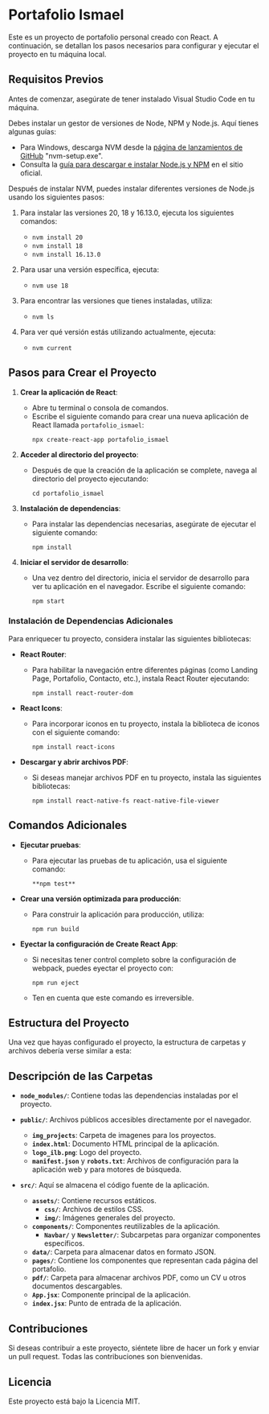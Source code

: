 # Portafolio Ismael

Este es un proyecto de portafolio personal creado con React. A continuación, se detallan los pasos necesarios para configurar y ejecutar el proyecto en tu máquina local.

## Requisitos Previos

Antes de comenzar, asegúrate de tener instalado Visual Studio Code en tu máquina.

Debes instalar un gestor de versiones de Node, NPM y Node.js. Aquí tienes algunas guías:

- Para Windows, descarga NVM desde la [página de lanzamientos de GitHub](https://github.com/coreybutler/nvm-windows/releases/) "nvm-setup.exe".
- Consulta la [guía para descargar e instalar Node.js y NPM](https://docs.npmjs.com/downloading-and-installing-node-js-and-npm) en el sitio oficial.

Después de instalar NVM, puedes instalar diferentes versiones de Node.js usando los siguientes pasos:

1. Para instalar las versiones 20, 18 y 16.13.0, ejecuta los siguientes comandos:

   - `nvm install 20`
   - `nvm install 18`
   - `nvm install 16.13.0`

2. Para usar una versión específica, ejecuta:

   - `nvm use 18`

3. Para encontrar las versiones que tienes instaladas, utiliza:

   - `nvm ls`

4. Para ver qué versión estás utilizando actualmente, ejecuta:
   - `nvm current`

## Pasos para Crear el Proyecto

1. **Crear la aplicación de React**:

   - Abre tu terminal o consola de comandos.
   - Escribe el siguiente comando para crear una nueva aplicación de React llamada `portafolio_ismael`:
     ```
     npx create-react-app portafolio_ismael
     ```

2. **Acceder al directorio del proyecto**:

   - Después de que la creación de la aplicación se complete, navega al directorio del proyecto ejecutando:
     ```
     cd portafolio_ismael
     ```

3. **Instalación de dependencias**:

   - Para instalar las dependencias necesarias, asegúrate de ejecutar el siguiente comando:
     ```
     npm install
     ```

4. **Iniciar el servidor de desarrollo**:
   - Una vez dentro del directorio, inicia el servidor de desarrollo para ver tu aplicación en el navegador. Escribe el siguiente comando:
     ```
     npm start
     ```

### Instalación de Dependencias Adicionales

Para enriquecer tu proyecto, considera instalar las siguientes bibliotecas:

- **React Router**:

  - Para habilitar la navegación entre diferentes páginas (como Landing Page, Portafolio, Contacto, etc.), instala React Router ejecutando:
    ```
    npm install react-router-dom
    ```

- **React Icons**:

  - Para incorporar iconos en tu proyecto, instala la biblioteca de iconos con el siguiente comando:
    ```
    npm install react-icons
    ```

- **Descargar y abrir archivos PDF**:
  - Si deseas manejar archivos PDF en tu proyecto, instala las siguientes bibliotecas:
    ```
    npm install react-native-fs react-native-file-viewer
    ```

## Comandos Adicionales

- **Ejecutar pruebas**:

  - Para ejecutar las pruebas de tu aplicación, usa el siguiente comando:
    ```
    **npm test**
    ```

- **Crear una versión optimizada para producción**:

  - Para construir la aplicación para producción, utiliza:
    ```
    npm run build
    ```

- **Eyectar la configuración de Create React App**:
  - Si necesitas tener control completo sobre la configuración de webpack, puedes eyectar el proyecto con:
    ```
    npm run eject
    ```
  - Ten en cuenta que este comando es irreversible.

## Estructura del Proyecto

Una vez que hayas configurado el proyecto, la estructura de carpetas y archivos debería verse similar a esta:

## Descripción de las Carpetas

- **`node_modules/`**: Contiene todas las dependencias instaladas por el proyecto.

- **`public/`**: Archivos públicos accesibles directamente por el navegador.

  - **`img_projects`**: Carpeta de imagenes para los proyectos.
  - **`index.html`**: Documento HTML principal de la aplicación.
  - **`logo_ilb.png`**: Logo del proyecto.
  - **`manifest.json`** y **`robots.txt`**: Archivos de configuración para la aplicación web y para motores de búsqueda.

- **`src/`**: Aquí se almacena el código fuente de la aplicación.
  - **`assets/`**: Contiene recursos estáticos.
    - **`css/`**: Archivos de estilos CSS.
    - **`img/`**: Imágenes generales del proyecto.
  - **`components/`**: Componentes reutilizables de la aplicación.
    - **`Navbar/`** y **`Newsletter/`**: Subcarpetas para organizar componentes específicos.
  - **`data/`**: Carpeta para almacenar datos en formato JSON.
  - **`pages/`**: Contiene los componentes que representan cada página del portafolio.
  - **`pdf/`**: Carpeta para almacenar archivos PDF, como un CV u otros documentos descargables.
  - **`App.jsx`**: Componente principal de la aplicación.
  - **`index.jsx`**: Punto de entrada de la aplicación.

## Contribuciones

Si deseas contribuir a este proyecto, siéntete libre de hacer un fork y enviar un pull request. Todas las contribuciones son bienvenidas.

## Licencia

Este proyecto está bajo la Licencia MIT.
